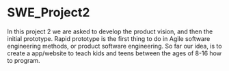 # SWE_Project2
In this project 2 we are asked to develop the product vision, and then the initial prototype. Rapid prototype is the first thing to do in Agile software engineering methods, or product software engineering. So far our idea, is to create a app/website to teach kids and teens between the ages of 8-16 how to program. 
